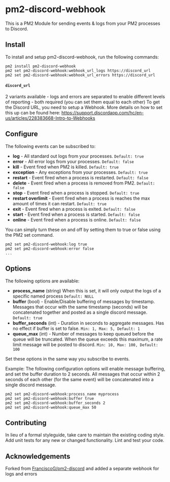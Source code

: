 # pm2-discord-webhook

This is a PM2 Module for sending events & logs from your PM2 processes to Discord.

## Install

To install and setup pm2-discord-webhook, run the following commands:

```
pm2 install pm2-discord-webhook
pm2 set pm2-discord-webhook:webhook_url_logs https://discord_url
pm2 set pm2-discord-webhook:webhook_url_errors https://discord_url
```

#### `discord_url`
2 variants available - logs and errors are separated to enable different levels of reporting - both required (you can set them equal to each other)
To get the Discord URL, you need to setup a Webhook. More details on how to set this up can be found here: https://support.discordapp.com/hc/en-us/articles/228383668-Intro-to-Webhooks

## Configure

The following events can be subscribed to:

- **log** - All standard out logs from your processes. `Default: true`
- **error** - All error logs from your processes. `Default: false`
- **kill** - Event fired when PM2 is killed. `Default: true`
- **exception** - Any exceptions from your processes. `Default: true`
- **restart** - Event fired when a process is restarted. `Default: false`
- **delete** - Event fired when a process is removed from PM2. `Default: false`
- **stop** - Event fired when a process is stopped. `Default: true`
- **restart overlimit** - Event fired when a process is reaches the max amount of times it can restart. `Default: true`
- **exit** - Event fired when a process is exited. `Default: false`
- **start** -  Event fired when a process is started. `Default: false`
- **online** - Event fired when a process is online. `Default: false`

You can simply turn these on and off by setting them to true or false using the PM2 set command.

```
pm2 set pm2-discord-webhook:log true
pm2 set pm2-discord-webhook:error false
...
```

## Options

The following options are available:

- **process_name** (string) When this is set, it will only output the logs of a specific named process `Default: NULL`
- **buffer** (bool) - Enable/Disable buffering of messages by timestamp. Messages that occur with the same timestamp (seconds) will be concatenated together and posted as a single discord message. `Default: true`
- **buffer_seconds** (int) - Duration in seconds to aggregate messages. Has no effect if buffer is set to false.  `Min: 1, Max: 5, Default: 1`
- **queue_max** (int) - Number of messages to keep queued before the queue will be truncated. When the queue exceeds this maximum, a rate limit message will be posted to discord. `Min: 10, Max: 100, Default: 100`

Set these options in the same way you subscribe to events.

Example: The following configuration options will enable message buffering, and set the buffer duration to 2 seconds.  All messages that occur within 2 seconds of each other (for the same event) will be concatenated into a single discord message.

```
pm2 set pm2-discord-webhook:process_name myprocess
pm2 set pm2-discord-webhook:buffer true
pm2 set pm2-discord-webhook:buffer_seconds 2
pm2 set pm2-discord-webhook:queue_max 50
```

## Contributing

In lieu of a formal styleguide, take care to maintain the existing coding style. Add unit tests for any new or changed functionality. Lint and test your code.

## Acknowledgements

Forked from [FranciscoG/pm2-discord](https://github.com/FranciscoG/pm2-discord) and added a separate webhook for logs and errors
